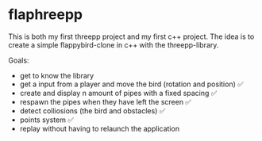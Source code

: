 # flaphreepp
This is both my first threepp project and my first c++ project.
The idea is to create a simple flappybird-clone in c++ with the threepp-library.

Goals:
- get to know the library
- get a input from a player and move the bird (rotation and position) ✅
- create and display n amount of pipes with a fixed spacing ✅
- respawn the pipes when they have left the screen ✅
- detect colliosions (the bird and obstacles) ✅
- points system ✅
- replay without having to relaunch the application
